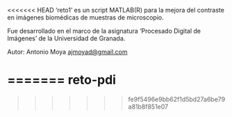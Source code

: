 <<<<<<< HEAD
‘reto1’ es un script MATLAB(R) para la mejora del contraste en imágenes biomédicas de muestras de microscopio.

Fue desarrollado en el marco de la asignatura ‘Procesado Digital de Imágenes’ de la Universidad de Granada.


Autor:
	Antonio Moya
	ajmoyad@gmail.com


=======
reto-pdi
========
>>>>>>> fe9f5496e9bb62f1d5bd27a6be79a81b8f851e07
